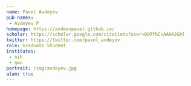 ```yaml
---
name: Pavel Avdeyev
pub-names:
 - Avdeyev P
homepage: https://avdeevpavel.github.io/
scholar: https://scholar.google.com/citations?user=QORYhCcAAAAJ&hl
twitter: https://twitter.com/pavel_avdeyev
role: Graduate Student
institutes:
 - nih
 - gwu
portrait: /img/avdeyev.jpg
alum: true
---
```


